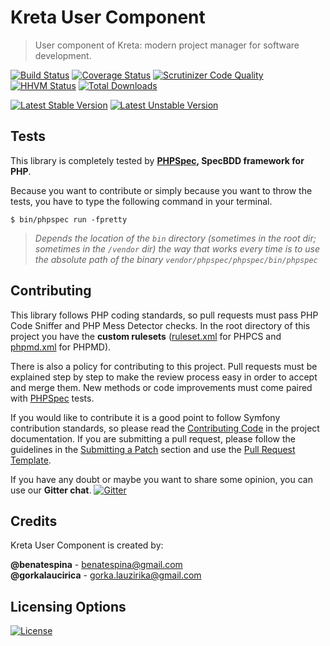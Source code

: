 # Kreta User Component
> User component of Kreta: modern project manager for software development.

[![Build Status](https://travis-ci.org/kreta-io/User.svg?branch=master)](https://travis-ci.org/kreta-io/User)
[![Coverage Status](https://img.shields.io/coveralls/kreta-io/User.svg)](https://coveralls.io/r/kreta-io/User)
[![Scrutinizer Code Quality](https://scrutinizer-ci.com/g/kreta-io/User/badges/quality-score.png?b=master)](https://scrutinizer-ci.com/g/kreta-io/User/?branch=master)
[![HHVM Status](http://hhvm.h4cc.de/badge/kreta/user.svg)](http://hhvm.h4cc.de/package/kreta/user)
[![Total Downloads](https://poser.pugx.org/kreta/user/downloads)](https://packagist.org/packages/kreta/user)

[![Latest Stable Version](https://poser.pugx.org/kreta/user/v/stable.svg)](https://packagist.org/packages/kreta/user)
[![Latest Unstable Version](https://poser.pugx.org/kreta/user/v/unstable.svg)](https://packagist.org/packages/kreta/user)

Tests
-----

This library is completely tested by **[PHPSpec][1], SpecBDD framework for PHP**.

Because you want to contribute or simply because you want to throw the tests, you have to type the following command
in your terminal.

    $ bin/phpspec run -fpretty

>*Depends the location of the `bin` directory (sometimes in the root dir; sometimes in the `/vendor` dir) the way that
works every time is to use the absolute path of the binary `vendor/phpspec/phpspec/bin/phpspec`*

Contributing
------------

This library follows PHP coding standards, so pull requests must pass PHP Code Sniffer and PHP Mess Detector
checks. In the root directory of this project you have the **custom rulesets** ([ruleset.xml]() for PHPCS and
[phpmd.xml]() for PHPMD).

There is also a policy for contributing to this project. Pull requests must
be explained step by step to make the review process easy in order to
accept and merge them. New methods or code improvements must come paired with [PHPSpec][1] tests.

If you would like to contribute it is a good point to follow Symfony contribution standards,
so please read the [Contributing Code][2] in the project
documentation. If you are submitting a pull request, please follow the guidelines
in the [Submitting a Patch][3] section and use the [Pull Request Template][4].

If you have any doubt or maybe you want to share some opinion, you can use our **Gitter chat**.
[![Gitter](https://badges.gitter.im/Join%20Chat.svg)](https://gitter.im/kreta-io/kreta?utm_source=badge&utm_medium=badge&utm_campaign=pr-badge&utm_content=badge)

[1]: http://www.phpspec.net/
[2]: http://symfony.com/doc/current/contributing/code/index.html
[3]: http://symfony.com/doc/current/contributing/code/patches.html#check-list
[4]: http://symfony.com/doc/current/contributing/code/patches.html#make-a-pull-request

Credits
-------
Kreta User Component is created by:
>
**@benatespina** - [benatespina@gmail.com](mailto:benatespina@gmail.com)<br/>
**@gorkalaucirica** - [gorka.lauzirika@gmail.com](mailto:gorka.lauzirika@gmail.com)

Licensing Options
-----------------
[![License](https://poser.pugx.org/kreta/user/license.svg)](https://github.com/kreta-io/kreta/blob/master/LICENSE)

